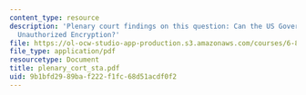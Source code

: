 ```yaml
---
content_type: resource
description: 'Plenary court findings on this question: Can the US Government Criminalize
  Unauthorized Encryption?'
file: https://ol-ocw-studio-app-production.s3.amazonaws.com/courses/6-805-ethics-and-the-law-on-the-electronic-frontier-fall-2005/9b1bfd2989baf222f1fc68d51acdf0f2_plenary_cort_sta.pdf
file_type: application/pdf
resourcetype: Document
title: plenary_cort_sta.pdf
uid: 9b1bfd29-89ba-f222-f1fc-68d51acdf0f2
---
```

